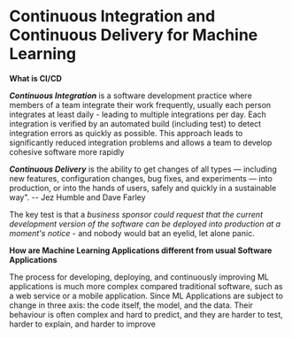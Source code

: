 # Continuous Integration and Continuous Delivery for Machine Learning

**What is CI/CD**

***Continuous Integration*** is a software development practice where members of a team integrate their work frequently, 
usually each person integrates at least daily - leading to multiple integrations per day. 
Each integration is verified by an automated build (including test) to detect integration errors 
as quickly as possible. This approach leads to significantly reduced 
integration problems and allows a team to develop cohesive software more rapidly

***Continuous Delivery*** is the ability to get changes of all types — including new features, configuration changes, bug fixes, and experiments — into production, or into the hands of users, safely and quickly in a sustainable way".
-- Jez Humble and Dave Farley

The key test is that a *business sponsor could request that the current development version of the 
software can be deployed into production at a moment's notice* - and nobody would bat an eyelid, let alone panic.

**How are Machine Learning Applications different from usual Software Applications**

The process for developing, deploying, and continuously improving ML applications is much more complex compared 
traditional software, such as a web service or a mobile application. Since ML Applications are subject to change in 
three axis: the code itself, the model, and the data. Their behaviour is often complex 
and hard to predict, and they are harder to test, harder to explain, and harder to improve


